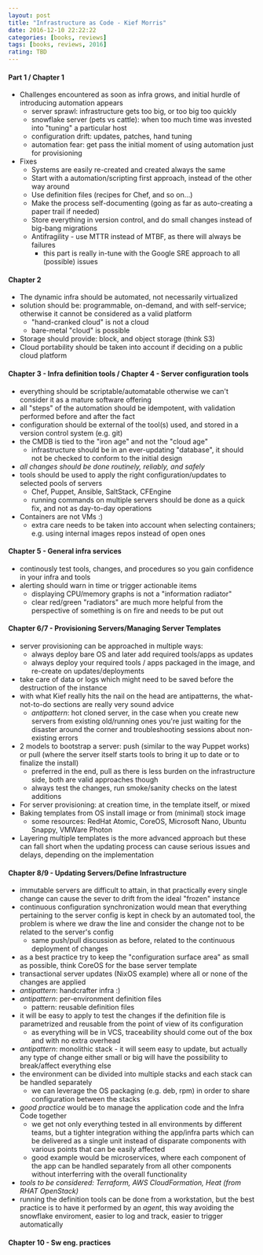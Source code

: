 ```yaml
---
layout: post
title: "Infrastructure as Code - Kief Morris"
date: 2016-12-10 22:22:22
categories: [books, reviews]
tags: [books, reviews, 2016]
rating: TBD
---
```


#### Part 1 / Chapter 1
- Challenges encountered as soon as infra grows, and initial hurdle of introducing automation appears
    - server sprawl: infrastructure gets too big, or too big too quickly
    - snowflake server (pets vs cattle):  when too much time was invested into "tuning" a particular host
    - configuration drift: updates, patches, hand tuning
    - automation fear: get pass the initial moment of using automation just for provisioning
- Fixes
    - Systems are easily re-created and created always the same
    - Start with a automation/scripting first approach, instead of the other way around
    - Use definition files (recipes for Chef, and so on...)
    - Make the process self-documenting (going as far as auto-creating a paper trail if needed)
    - Store everything in version control, and do small changes instead of big-bang migrations
    - Antifragility - use MTTR instead of MTBF, as there will always be failures
        - this part is really in-tune with the Google SRE approach to all (possible) issues

#### Chapter 2
- The dynamic infra should be automated, not necessarily virtualized
- solution should be: programmable, on-demand, and with self-service; otherwise it cannot be considered as a valid platform
    - "hand-cranked cloud" is not a cloud
    - bare-metal "cloud" is possible
- Storage should provide: block, and object storage (think S3)
- Cloud portability should be taken into account if deciding on a public cloud platform

#### Chapter 3 - Infra definition tools / Chapter 4 - Server configuration tools
- everything should be scriptable/automatable otherwise we can't consider it as a mature software offering
- all "steps" of the automation should be idempotent, with validation performed before and after the fact
- configuration should be external of the tool(s) used, and stored in a version control system (e.g. git)
- the CMDB is tied to the "iron age" and not the "cloud age"
    - infrastructure should be in an ever-updating "database", it should not be checked to conform to the initial design
- _all changes should be done routinely, reliably, and safely_
- tools should be used to apply the right configuration/updates to selected pools of servers
    - Chef, Puppet, Ansible, SaltStack, CFEngine
    - running commands on multiple servers should be done as a quick fix, and not as day-to-day operations
- Containers are not VMs :)
    - extra care needs to be taken into account when selecting containers; e.g. using internal images repos instead of open ones

#### Chapter 5 - General infra services
- continously test tools, changes, and procedures so you gain confidence in your infra and tools
- alerting should warn in time or trigger actionable items
    - displaying CPU/memory graphs is not a "information radiator"
    - clear red/green "radiators" are much more helpful from the perspective of something is on fire and needs to be put out

#### Chapter 6/7 - Provisioning Servers/Managing Server Templates
- server provisioning can be approached in multiple ways:
    - always deploy bare OS and later add required tools/apps as updates
    - always deploy your required tools / apps packaged in the image, and re-create on updates/deployments
- take care of data or logs which might need to be saved before the destruction of the instance
- with what Kief really hits the nail on the head are antipatterns, the what-not-to-do sections are really very sound advice
    - *antipattern*: hot cloned server, in the case when you create new servers from existing old/running ones you're just waiting for the disaster around the corner and troubleshooting sessions about non-existing errors
- 2 models to bootstrap a server: push (similar to the way Puppet works) or pull (where the server itself starts tools to bring it up to date or to finalize the install)
    - preferred in the end, pull as there is less burden on the infrastructure side, both are valid approaches though
    - always test the changes, run smoke/sanity checks on the latest additions
- For server provisioning: at creation time, in the template itself, or mixed
- Baking templates from OS install image or from (minimal) stock image
    - some resources: RedHat Atomic, CoreOS, Microsoft Nano, Ubuntu Snappy, VMWare Photon
- Layering multiple templates is the more advanced approach but these can fall short when the updating process can cause serious issues and delays, depending on the implementation

#### Chapter 8/9 - Updating Servers/Define Infrastructure
- immutable servers are difficult to attain, in that practically every single change can cause the sever to drift from the ideal "frozen" instance
- continuous configuration synchronization would mean that everything pertaining to the server config is kept in check by an automated tool, the problem is where we draw the line and consider the change not to be related to the server's config
    - same push/pull discussion as before, related to the continuous deployment of changes
- as a best practice try to keep the "configuration surface area" as small as possible, think CoreOS for the base server template
- transactional server updates (NixOS example) where all or none of the changes are applied
- *antipattern*: handcrafter infra :)
- *antipattern*: per-environment definition files
    - pattern: reusable definition files
- it will be easy to apply to test the changes if the definition file is parametrized and reusable from the point of view of its configuration
    - as everything will be in VCS, traceability should come out of the box and with no extra overhead
- *antipattern*: monolithic stack - it will seem easy to update, but actually any type of change either small or big will have the possibility to break/affect everything else
- the environment can be divided into multiple stacks and each stack can be handled separately
    - we can leverage the OS packaging (e.g. deb, rpm) in order to share configuration between the stacks
- *good practice* would be to manage the application code and the Infra Code together
    - we get not only everything tested in all environments by different teams, but a tighter integration withing the app/infra parts which can be delivered as a single unit instead of disparate components with various points that can be easily affected
    - good example would be microservices, where each component of the app can be handled separately from all other components without interferring with the overall functionality
- _tools to be considered: Terraform, AWS CloudFormation, Heat (from RHAT OpenStack)_
- running the definition tools can be done from a workstation, but the best practice is to have it performed by an _agent_, this way avoiding the snowflake enviroment, easier to log and track, easier to trigger automatically

#### Chapter 10 - Sw eng. practices
